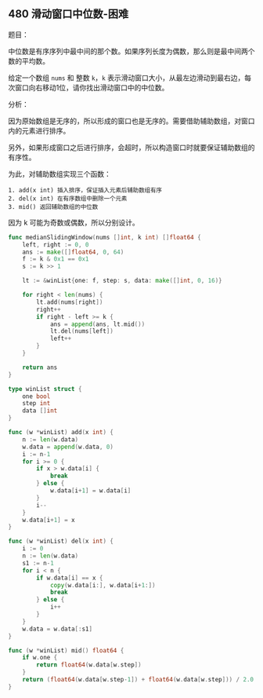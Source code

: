 ## 480 滑动窗口中位数-困难

题目：

中位数是有序序列中最中间的那个数。如果序列长度为偶数，那么则是最中间两个数的平均数。

给定一个数组 `nums` 和 整数 `k`，`k` 表示滑动窗口大小，从最左边滑动到最右边，每次窗口向右移动1位，请你找出滑动窗口中的中位数。



分析：

因为原始数组是无序的，所以形成的窗口也是无序的。需要借助辅助数组，对窗口内的元素进行排序。

另外，如果形成窗口之后进行排序，会超时，所以构造窗口时就要保证辅助数组的有序性。

为此，对辅助数组实现三个函数：

```
1. add(x int) 插入排序，保证插入元素后辅助数组有序
2. del(x int) 在有序数组中删除一个元素
3. mid() 返回辅助数组的中位数
```

因为 k 可能为奇数或偶数，所以分别设计。

```go
func medianSlidingWindow(nums []int, k int) []float64 {
    left, right := 0, 0
    ans := make([]float64, 0, 64)
    f := k & 0x1 == 0x1
    s := k >> 1

    lt := &winList{one: f, step: s, data: make([]int, 0, 16)}

    for right < len(nums) {
        lt.add(nums[right])
        right++
        if right - left >= k {
            ans = append(ans, lt.mid())
            lt.del(nums[left])
            left++
        }
    }

    return ans
}

type winList struct {
    one bool
    step int
    data []int
}

func (w *winList) add(x int) {
    n := len(w.data)
    w.data = append(w.data, 0)
    i := n-1
    for i >= 0 {
        if x > w.data[i] {
            break
        } else {
            w.data[i+1] = w.data[i]
        }
        i--
    }
    w.data[i+1] = x
}

func (w *winList) del(x int) {
    i := 0
    n := len(w.data)
    s1 := n-1
    for i < n {
        if w.data[i] == x {
            copy(w.data[i:], w.data[i+1:])
            break
        } else {
            i++
        }
    }
    w.data = w.data[:s1]
}

func (w *winList) mid() float64 {
    if w.one {
        return float64(w.data[w.step])
    }
    return (float64(w.data[w.step-1]) + float64(w.data[w.step])) / 2.0
}
```

